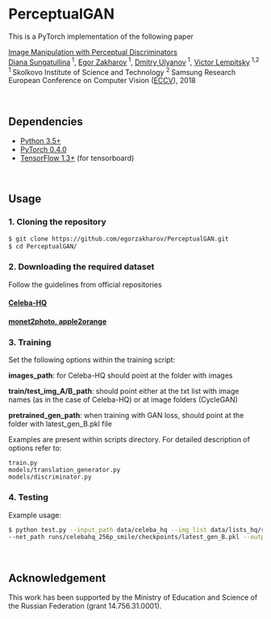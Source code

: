 # PerceptualGAN

This is a PyTorch implementation of the following paper

[Image Manipulation with Perceptual Discriminators](https://arxiv.org/abs/1809.01396) <br/>
[Diana Sungatullina]()<sup> 1</sup>, [Egor Zakharov]()<sup> 1</sup>, [Dmitry Ulyanov]()<sup> 1</sup>, [Victor Lempitsky]()<sup> 1,2</sup>
<br/>
<sup>1 </sup>Skolkovo Institute of Science and Technology <sup>2 </sup>Samsung Research <br/>
European Conference on Computer Vision ([ECCV](https://eccv2018.org/)), 2018

<br/>

## Dependencies
* [Python 3.5+](https://www.continuum.io/downloads)
* [PyTorch 0.4.0](http://pytorch.org/)
* [TensorFlow 1.3+](https://www.tensorflow.org/) (for tensorboard)

<br/>

## Usage

### 1. Cloning the repository
```bash
$ git clone https://github.com/egorzakharov/PerceptualGAN.git
$ cd PerceptualGAN/
```

### 2. Downloading the required dataset

Follow the guidelines from official repositories

#### [Celeba-HQ](https://github.com/tkarras/progressive_growing_of_gans)
#### [monet2photo, apple2orange](https://github.com/junyanz/CycleGAN)

### 3. Training

Set the following options within the training script:

<b>images_path</b>: for Celeba-HQ should point at the folder with images

<b>train/test_img_A/B_path</b>: should point either at the txt list with image names (as in the case of Celeba-HQ) or at image folders (CycleGAN)

<b>pretrained_gen_path</b>: when training with GAN loss, should point at the folder with latest_gen_B.pkl file

Examples are present within scripts directory. For detailed description of options refer to:

```
train.py
models/translation_generator.py
models/discriminator.py
```

### 4. Testing

Example usage:

```bash
$ python test.py --input_path data/celeba_hq --img_list data/lists_hq/smile_test.txt \
--net_path runs/celebahq_256p_smile/checkpoints/latest_gen_B.pkl --output_path results/smile_test
```

<br/>

## Acknowledgement

This work has been supported by the Ministry of Education and Science of the Russian Federation (grant 14.756.31.0001).